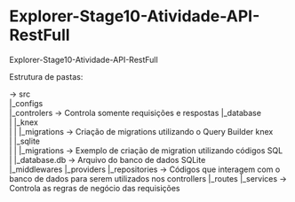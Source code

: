 # Explorer-Stage10-Atividade-API-RestFull
Explorer-Stage10-Atividade-API-RestFull

Estrutura de pastas:

->  src  
    |_configs  
    |_controlers -> Controla somente requisições e respostas
    |_database  
    |  |_knex  
    |  |    |_migrations -> Criação de migrations utilizando o Query Builder knex  
    |  |_sqlite  
    |  |    |_migrations -> Exemplo de criação de migration utilizando códigos SQL  
    |  |_database.db -> Arquivo do banco de dados SQLite  
    |_middlewares
    |_providers
    |_repositories -> Códigos que interagem com o banco de dados para serem utilizados nos controllers
    |_routes
    |_services -> Controla as regras de negócio das requisições

